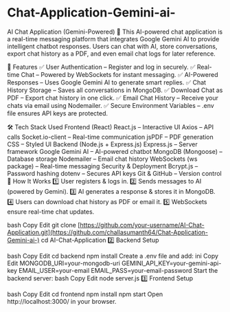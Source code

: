# Chat-Application-Gemini-ai-

AI Chat Application (Gemini-Powered) 🚀
This AI-powered chat application is a real-time messaging platform that integrates Google Gemini AI to provide intelligent chatbot responses. Users can chat with AI, store conversations, export chat history as a PDF, and even email chat logs for later reference.

🌟 Features
✅ User Authentication – Register and log in securely.
✅ Real-time Chat – Powered by WebSockets for instant messaging.
✅ AI-Powered Responses – Uses Google Gemini AI to generate smart replies.
✅ Chat History Storage – Saves all conversations in MongoDB.
✅ Download Chat as PDF – Export chat history in one click.
✅ Email Chat History – Receive your chats via email using Nodemailer.
✅ Secure Environment Variables – .env file ensures API keys are protected.

🛠️ Tech Stack Used
Frontend (React)
React.js – Interactive UI
Axios – API calls
Socket.io-client – Real-time communication
jsPDF – PDF generation
CSS – Styled UI
Backend (Node.js + Express.js)
Express.js – Server framework
Google Gemini AI – AI-powered chatbot
MongoDB (Mongoose) – Database storage
Nodemailer – Email chat history
WebSockets (ws package) – Real-time messaging
Security & Deployment
Bcrypt.js – Password hashing
dotenv – Secures API keys
Git & GitHub – Version control
🚀 How It Works
1️⃣ User registers & logs in.
2️⃣ Sends messages to AI (powered by Gemini).
3️⃣ AI generates a response & stores it in MongoDB.
4️⃣ Users can download chat history as PDF or email it.
5️⃣ WebSockets ensure real-time chat updates.

bash
Copy
Edit
git clone [https://github.com/your-username/AI-Chat-Application.git](https://github.com/challasumanth64/Chat-Application-Gemini-ai-)
cd AI-Chat-Application
2️⃣ Backend Setup

bash
Copy
Edit
cd backend
npm install
Create a .env file and add:
ini
Copy
Edit
MONGODB_URI=your-mongodb-uri
GEMINI_API_KEY=your-gemini-api-key
EMAIL_USER=your-email
EMAIL_PASS=your-email-password
Start the backend server:
bash
Copy
Edit
node server.js
3️⃣ Frontend Setup

bash
Copy
Edit
cd frontend
npm install
npm start
Open http://localhost:3000/ in your browser.
